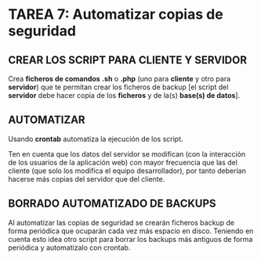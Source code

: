 # TAREA 7: Automatizar copias de seguridad

## CREAR LOS SCRIPT PARA CLIENTE Y SERVIDOR
Crea **ficheros de comandos**  **.sh** o **.php** (uno para **cliente** y otro para **servidor**) que te permitan crear los ficheros de backup [el script del **servidor** debe hacer copia de los **ficheros** y de la(s) **base(s) de datos**]. 

## AUTOMATIZAR
Usando **crontab** automatiza la ejecución de los script. 

Ten en cuenta que los datos del servidor se modifican (con la interacción de los usuarios de la aplicación web) con mayor frecuencia que las del cliente (que solo los modifica el equipo desarrollador), por tanto deberían hacerse más copias del servidor que del cliente.

## BORRADO AUTOMATIZADO DE BACKUPS
Al automatizar las copias de seguridad se crearán ficheros backup de forma periódica que ocuparán cada vez más espacio en disco. Teniendo en cuenta esto idea otro script para borrar los backups más antiguos de forma periódica y automatizalo con crontab.
